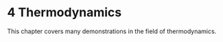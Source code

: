 # 4 Thermodynamics


This chapter covers many demonstrations in the field of thermodynamics.
```{tableofcontents}
```